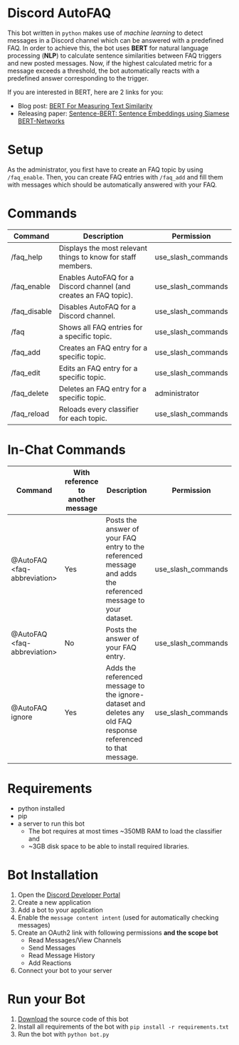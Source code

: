 # Discord AutoFAQ
This bot written in `python` makes use of *machine learning* to detect messages in a Discord channel which can be answered with a predefined FAQ. 
In order to achieve this, the bot uses **BERT** for natural language processing (**NLP**) to calculate sentence similarities between FAQ triggers and new posted messages. 
Now, if the highest calculated metric for a message exceeds a threshold, the bot automatically reacts with a predefined answer corresponding to the trigger.

If you are interested in BERT, here are 2 links for you:  
* Blog post: [BERT For Measuring Text Similarity](https://towardsdatascience.com/bert-for-measuring-text-similarity-eec91c6bf9e1)  
* Releasing paper: [Sentence-BERT: Sentence Embeddings using Siamese BERT-Networks](https://arxiv.org/abs/1908.10084)  

# Setup
As the administrator, you first have to create an FAQ topic by using `/faq_enable`. Then, you can create FAQ entries with `/faq_add` and fill them with messages which should be automatically answered with your FAQ.

# Commands
| **Command**  | **Description**                                                   | **Permission**     |
|--------------|-------------------------------------------------------------------|--------------------|
| /faq_help    | Displays the most relevant things to know for staff members.      | use_slash_commands |
| /faq_enable  | Enables AutoFAQ for a Discord channel (and creates an FAQ topic). | use_slash_commands |
| /faq_disable | Disables AutoFAQ for a Discord channel.                           | use_slash_commands |
| /faq         | Shows all FAQ entries for a specific topic.                       | use_slash_commands |
| /faq_add     | Creates an FAQ entry for a specific topic.                        | use_slash_commands |
| /faq_edit    | Edits an FAQ entry for a specific topic.                          | use_slash_commands |
| /faq_delete  | Deletes an FAQ entry for a specific topic.                        | administrator      |
| /faq_reload  | Reloads every classifier for each topic.                          | use_slash_commands |

# In-Chat Commands
| **Command**                  | **With reference to another message** | **Description**                                                                                                | **Permission**     |
|------------------------------|---------------------------------------|----------------------------------------------------------------------------------------------------------------|--------------------|
| @AutoFAQ \<faq-abbreviation> | Yes                                   | Posts the answer of your FAQ entry to the referenced message and adds the referenced message to your dataset.  | use_slash_commands |
| @AutoFAQ \<faq-abbreviation> | No                                    | Posts the answer of your FAQ entry.                                                                            | use_slash_commands |
| @AutoFAQ ignore              | Yes                                   | Adds the referenced message to the ignore-dataset and deletes any old FAQ response referenced to that message. | use_slash_commands |

# Requirements
* python installed
* pip
* a server to run this bot
  * The bot requires at most times ~350MB RAM to load the classifier and 
  * ~3GB disk space to be able to install required libraries.

# Bot Installation
1. Open the [Discord Developer Portal](https://discord.com/developers/applications)
2. Create a new application
3. Add a bot to your application
4. Enable the `message content intent` (used for automatically checking messages)
5. Create an OAuth2 link with following permissions **and the scope bot**
    * Read Messages/View Channels
    * Send Messages
    * Read Message History
    * Add Reactions
6. Connect your bot to your server

# Run your Bot
1. [Download](https://github.com/erikzimmermann/discord-auto-faq/archive/refs/heads/main.zip) the source code of this bot
2. Install all requirements of the bot with `pip install -r requirements.txt`
3. Run the bot with `python bot.py`
